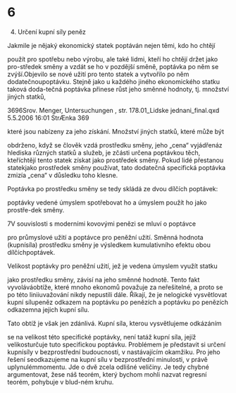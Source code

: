 # 6

4. Určení kupní síly peněz

Jakmile je nějaký ekonomický statek poptáván nejen těmi, kdo ho chtějí

použít pro spotřebu nebo výrobu, ale také lidmi, kteří ho chtějí držet jako pro-středek směny a vzdát se ho v pozdější směně, poptávka po něm se zvýší.Objevilo se nové užití pro tento statek a vytvořilo po něm dodatečnoupoptávku. Stejně jako u každého jiného ekonomického statku taková doda-tečná poptávka přinese růst jeho směnné hodnoty, tj. množství jiných statků,

3696Srov. Menger, Untersuchungen , str. 178.01_Lidske jednani_final.qxd 5.5.2006 16:01 StrÆnka 369

které jsou nabízeny za jeho získání. Množství jiných statků, které může být

obdrženo, když se člověk vzdá prostředku směny, jeho „cena“ vyjádřenáz hlediska různých statků a služeb, je zčásti určena poptávkou těch, kteříchtějí tento statek získat jako prostředek směny. Pokud lidé přestanou statekjako prostředek směny používat, tato dodatečná specifická poptávka zmizía „cena“ v důsledku toho klesne.

Poptávka po prostředku směny se tedy skládá ze dvou dílčích poptávek:

poptávky vedené úmyslem spotřebovat ho a úmyslem použít ho jako prostře-dek směny.

7V souvislosti s moderními kovovými penězi se mluví o poptávce

pro průmyslové užití a poptávce pro peněžní užití. Směnná hodnota (kupnísíla) prostředku směny je výsledkem kumulativního efektu obou dílčíchpoptávek.

Velikost poptávky pro peněžní užití, jež je vedena úmyslem využít statku

jako prostředku směny, závisí na jeho směnné hodnotě. Tento fakt vyvoláváobtíže, které mnoho ekonomů považuje za neřešitelné, a proto se po této liniiuvažování nikdy nepustili dále. Říkají, že je nelogické vysvětlovat kupní sílupeněz odkazem na poptávku po penězích a poptávku po penězích odkazemna jejich kupní sílu.

Tato obtíž je však jen zdánlivá. Kupní síla, kterou vysvětlujeme odkázáním

se na velikost této specifické poptávky, není tatáž kupní síla, jejíž velikosturčuje tuto specifickou poptávku. Problémem je představit si určení kupnísíly v bezprostřední budoucnosti, v nastávajícím okamžiku. Pro jeho řešení seodkazujeme na kupní sílu v bezprostřední minulosti, v právě uplynulémmomentu. Jde o dvě zcela odlišné veličiny. Je tedy chybné argumentovat, žese náš teorém, který bychom mohli nazvat regresní teorém, pohybuje v blud-ném kruhu.

